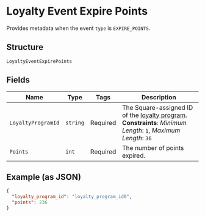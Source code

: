 
# Loyalty Event Expire Points

Provides metadata when the event `type` is `EXPIRE_POINTS`.

## Structure

`LoyaltyEventExpirePoints`

## Fields

| Name | Type | Tags | Description |
|  --- | --- | --- | --- |
| `LoyaltyProgramId` | `string` | Required | The Square-assigned ID of the [loyalty program](entity:LoyaltyProgram).<br>**Constraints**: *Minimum Length*: `1`, *Maximum Length*: `36` |
| `Points` | `int` | Required | The number of points expired. |

## Example (as JSON)

```json
{
  "loyalty_program_id": "loyalty_program_id0",
  "points": 236
}
```

